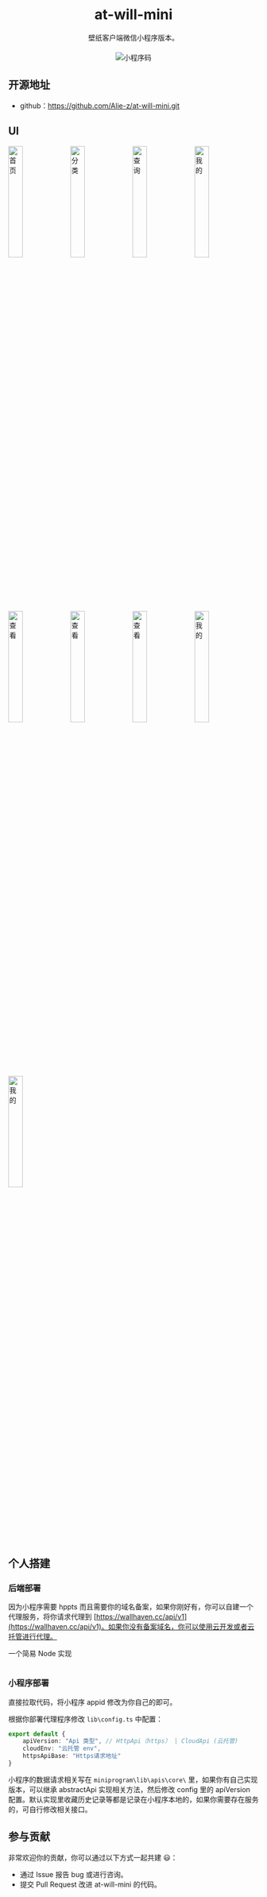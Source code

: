 <h1 align="center">at-will-mini</h1>

<p align="center">
  壁纸客户端微信小程序版本。
</p>

<p align="center" style="margin-top: 20px;">
  <img src="https://img.lkxin.cn/tu/2022/10/18/634e537320ee3.jpg" alt="小程序码" title="小程序码" />
</p>

## 开源地址
- github：https://github.com/Alie-z/at-will-mini.git

## UI
<div>
  <img width="24%" src="https://img.lkxin.cn/tu/2022/12/13/6397eefd8f1c2.jpg" alt="首页" title="首页" />
  <img width="24%" src="https://img.lkxin.cn/tu/2022/12/13/6397efec3e59e.jpg" alt="分类" title="分类" >
  <img width="24%" src="https://img.lkxin.cn/tu/2022/12/13/6397f14c851c3.jpg" alt="查询" title="查询" />
  <img width="24%" src="https://img.lkxin.cn/tu/2022/12/13/6397eefd93c94.jpg" alt="我的" title="我的" />
  <img width="24%" src="https://img.lkxin.cn/tu/2022/12/14/639973a0e93c0.jpg" alt="查看" title="查看" />
  <img width="24%" src="https://img.lkxin.cn/tu/2022/12/14/639973a115d9e.jpg" alt="查看" title="查看" />
  <img width="24%" src="https://img.lkxin.cn/tu/2022/12/14/639973a13219a.jpg" alt="查看" title="查看" />
  <img width="24%" src="https://img.lkxin.cn/tu/2022/12/13/6397eefda8b72.jpg" alt="我的" title="我的" />
  <img width="24%" src="https://img.lkxin.cn/tu/2022/12/13/6397f14ca2d3b.jpg" alt="我的" title="我的" />
</div>

## 个人搭建
### 后端部署

因为小程序需要 hppts 而且需要你的域名备案，如果你刚好有，你可以自建一个代理服务，将你请求代理到 [https://wallhaven.cc/api/v1](https://wallhaven.cc/api/v1)。如果你没有备案域名，你可以使用云开发或者云托管进行代理。

一个简易 Node 实现

``` js

```

### 小程序部署

直接拉取代码，将小程序 appid 修改为你自己的即可。

根据你部署代理程序修改 `lib\config.ts` 中配置：

``` ts 
export default {
    apiVersion: "Api 类型", // HttpApi（https） | CloudApi (云托管)
    cloudEnv: "云托管 env",
    httpsApiBase: "Https请求地址"
}
```

小程序的数据请求相关写在 `miniprogram\lib\apis\core\` 里，如果你有自己实现版本，可以继承 abstractApi 实现相关方法，然后修改 config 里的 apiVersion 配置。默认实现里收藏历史记录等都是记录在小程序本地的，如果你需要存在服务的，可自行修改相关接口。

## 参与贡献

非常欢迎你的贡献，你可以通过以下方式一起共建 :smiley:：

- 通过 Issue 报告 bug 或进行咨询。
- 提交 Pull Request 改进 at-will-mini 的代码。
